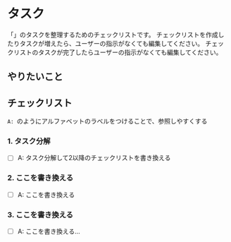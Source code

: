 # タスク
「」のタスクを整理するためのチェックリストです。
チェックリストを作成したりタスクが増えたら、ユーザーの指示がなくても編集してください。
チェックリストのタスクが完了したらユーザーの指示がなくても編集してください。

## やりたいこと


## チェックリスト

`A: `のようにアルファベットのラベルをつけることで、参照しやすくする

### 1. タスク分解

- [ ] A: タスク分解して2以降のチェックリストを書き換える

### 2. ここを書き換える

- [ ] A: ここを書き換える

### 3. ここを書き換える

- [ ] A: ここを書き換える...
